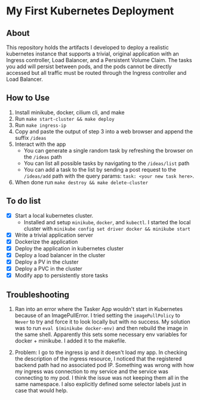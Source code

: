 # My First Kubernetes Deployment

## About

This repository holds the artifacts I developed to deploy a realistic kubernetes instance that supports a trivial, original application with an Ingress controller, Load Balancer, and a Persistent Volume Claim. The tasks you add will persist between pods, and the pods cannot be directly accessed but all traffic must be routed through the Ingress controller and Load Balancer.

## How to Use

1. Install minikube, docker, cilium cli, and make
2. Run `make start-cluster && make deploy`
3. Run `make ingress-ip`
4. Copy and paste the output of step 3 into a web browser and append the suffix `/ideas`
5. Interact with the app
   - You can generate a single random task by refreshing the browser on the `/ideas` path
   - You can list all possible tasks by navigating to the `/ideas/list` path
   - You can add a task to the list by sending a post request to the `/ideas/add` path with the query params: `task: <your new task here>`.
6. When done run `make destroy && make delete-cluster`

## To do list

- [x] Start a local kubernetes cluster.
  - Installed and setup `minikube`, `docker`, and `kubectl`. I started the local cluster with `minikube config set driver docker && minikube start`
- [x] Write a trivial application server
- [x] Dockerize the application
- [x] Deploy the application in kubernetes cluster
- [x] Deploy a load balancer in the cluster
- [x] Deploy a PV in the cluster
- [x] Deploy a PVC in the cluster
- [x] Modify app to persistently store tasks

## Troubleshooting

1. Ran into an error where the Tasker App wouldn't start in Kubernetes because of an ImagePullError. I tried setting the `imagePullPolicy` to `Never` to try and force it to look locally but with no success. My solution was to run `eval $(minikube docker-env)` and then rebuild the image in the same shell. Apparently this sets some necessary env variables for docker + minikube. I added it to the makefile.

2. Problem: I go to the ingress ip and it doesn't load my app. In checking the description of the ingress resource, I noticed that the registered backend path had no associated pod IP. Something was wrong with how my ingress was connection to my service and the service was connecting to my pod. I think the issue was not keeping them all in the same namespace. I also explicitly defined some selector labels just in case that would help.
